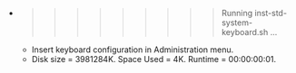 * >>>>>>>>> Running inst-std-system-keyboard.sh ...
  * Insert keyboard configuration in Administration menu.
  * Disk size = 3981284K. Space Used = 4K. Runtime = 00:00:00:01.
